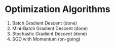 # Optimization Algorithms

1. Batch Gradient Descent (done)
2. Mini-Batch Gradient Descent (done)
3. Stochastic Gradient Descent (done)
4. SGD with Momentum (on-going)
